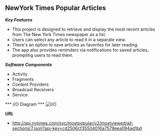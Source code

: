 ## NewYork Times Popular Articles
***Key Features***
- This project is designed to retrieve and display the most recent articles from The New York Times newspaper as a list.
- Users can select any article to read it in a separate view.
- There's an option to save articles as favorites for later reading.
- The app also provides reminders via notifications for saved articles, prompting users to read them.

***Software Components***
 - Activity
 - Fragments
 - Content Providers
 - Broadcast Receivers
 - Service

*** I/O Diagram ***
![I/O](https://github.com/eldoma/Capstone-Vanderbilt-MOOC-Week-1/blob/main/Main_Activity.drawio.png)

***URL***
 - http://api.nytimes.com/svc/mostpopular/v2/mostviewed/all-sections/7.json?api-key=cd2506cf35504016a7579eea094ad1bd
